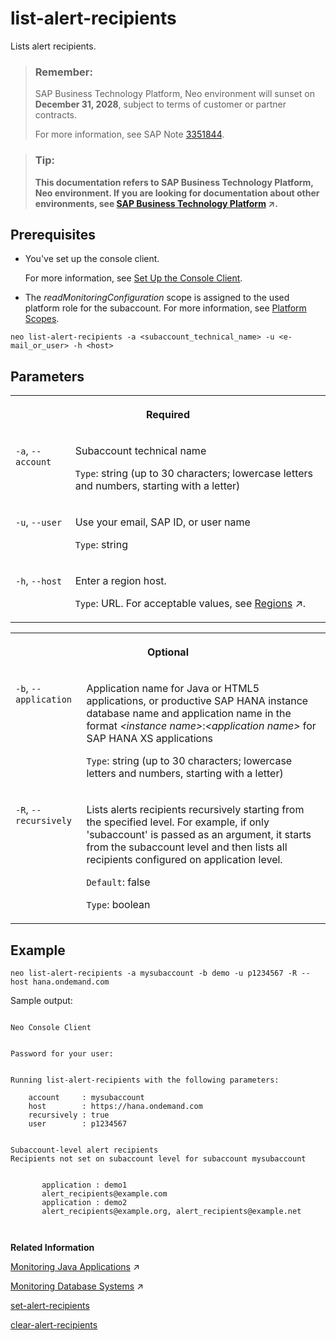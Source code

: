 <!-- loiof326f9df2f5246bbb1878b01cfdbc0ba -->

# list-alert-recipients

Lists alert recipients.



> ### Remember:  
> SAP Business Technology Platform, Neo environment will sunset on **December 31, 2028**, subject to terms of customer or partner contracts.
> 
> For more information, see SAP Note [3351844](https://me.sap.com/notes/3351844).

> ### Tip:  
> **This documentation refers to SAP Business Technology Platform, Neo environment. If you are looking for documentation about other environments, see [SAP Business Technology Platform](https://help.sap.com/viewer/65de2977205c403bbc107264b8eccf4b/Cloud/en-US/6a2c1ab5a31b4ed9a2ce17a5329e1dd8.html "SAP Business Technology Platform (SAP BTP) is an integrated offering comprised of four technology portfolios: database and data management, application development and integration, analytics, and intelligent technologies. The platform offers users the ability to turn data into business value, compose end-to-end business processes, and build and extend SAP applications quickly.") :arrow_upper_right:.**



<a name="loiof326f9df2f5246bbb1878b01cfdbc0ba__section_an3_mgj_flb"/>

## Prerequisites

-   You've set up the console client.

    For more information, see [Set Up the Console Client](../30-development-neo/set-up-the-console-client-7613dee.md).

-   The *readMonitoringConfiguration* scope is assigned to the used platform role for the subaccount. For more information, see [Platform Scopes](platform-scopes-f226074.md).




```
neo list-alert-recipients -a <subaccount_technical_name> -u <e-mail_or_user> -h <host>
```



## Parameters


<table>
<tr>
<th valign="top" colspan="2">

Required

</th>
</tr>
<tr>
<td valign="top">

`-a`, `--account`

</td>
<td valign="top">

Subaccount technical name

`Type`: string \(up to 30 characters; lowercase letters and numbers, starting with a letter\)

</td>
</tr>
<tr>
<td valign="top">

`-u`, `--user`

</td>
<td valign="top">

Use your email, SAP ID, or user name

`Type`: string

</td>
</tr>
<tr>
<td valign="top">

`-h`, `--host`

</td>
<td valign="top">

Enter a region host.

`Type`: URL. For acceptable values, see [Regions](https://help.sap.com/viewer/65de2977205c403bbc107264b8eccf4b/Cloud/en-US/350356d1dc314d3199dca15bd2ab9b0e.html "You can deploy applications in different regions. Each region represents a geographical location (for example, Europe, US East) where applications, data, or services are hosted.") :arrow_upper_right:.

</td>
</tr>
</table>


<table>
<tr>
<th valign="top" colspan="2">

Optional

</th>
</tr>
<tr>
<td valign="top">

`-b`, `--application` 

</td>
<td valign="top">

Application name for Java or HTML5 applications, or productive SAP HANA instance database name and application name in the format *<instance name\>*:*<application name\>* for SAP HANA XS applications

`Type`: string \(up to 30 characters; lowercase letters and numbers, starting with a letter\)

</td>
</tr>
<tr>
<td valign="top">

`-R`, `--recursively`

</td>
<td valign="top">

Lists alerts recipients recursively starting from the specified level. For example, if only 'subaccount' is passed as an argument, it starts from the subaccount level and then lists all recipients configured on application level.

`Default`: false

`Type`: boolean

</td>
</tr>
</table>



## Example

```
neo list-alert-recipients -a mysubaccount -b demo -u p1234567 -R --host hana.ondemand.com
```

Sample output:

```

Neo Console Client


Password for your user:


Running list-alert-recipients with the following parameters:

    account     : mysubaccount
    host        : https://hana.ondemand.com
    recursively : true
    user        : p1234567


Subaccount-level alert recipients
Recipients not set on subaccount level for subaccount mysubaccount
	

       application : demo1
       alert_recipients@example.com
       application : demo2
       alert_recipients@example.org, alert_recipients@example.net
		 
  
```

**Related Information**  


[Monitoring Java Applications](https://help.sap.com/viewer/64f7d2b06c6b40a9b3097860c5930641/Cloud/en-US/cf4b2953c2534c0a9b491abf5a4847d7.html "") :arrow_upper_right:

[Monitoring Database Systems](https://help.sap.com/viewer/64f7d2b06c6b40a9b3097860c5930641/Cloud/en-US/d5c5c6a37c944ce78fcccf2b84243d8a.html "You can monitor your database system by viewing its metrics in the SAP BTP cockpit, by retrieving them with the Metrics REST API, or by receiving alerts for them. Furthermore, when you use an SAP HANA database system, you can also configure monitoring for its SAP HANA XS applications.") :arrow_upper_right:

[set-alert-recipients](set-alert-recipients-6dae74f.md "Sets alert recipients.")

[clear-alert-recipients](clear-alert-recipients-0f2b2cd.md "Clears alert recipients.")

